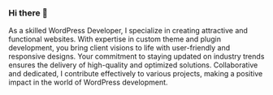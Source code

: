### Hi there 👋
As a skilled WordPress Developer, I specialize in creating attractive and functional websites. With expertise in custom theme and plugin development, you bring client visions to life with user-friendly and responsive designs. Your commitment to staying updated on industry trends ensures the delivery of high-quality and optimized solutions. Collaborative and dedicated, I contribute effectively to various projects, making a positive impact in the world of WordPress development.
<!--
| Rank | Languages           |
|-----:|---------------------|
|     1| Wordpress           |
|     2| jQuery              |
|     3| HTML5               |
|     4| Css3                |
|     5| Google Animated Ads |


**rashidiqbal88/rashidiqbal88** is a ✨ _special_ ✨ repository because its `README.md` (this file) appears on your GitHub profile.

Here are some ideas to get you started:

- 🔭 I’m currently working on ...
- 🌱 I’m currently learning ...
- 👯 I’m looking to collaborate on ...
- 🤔 I’m looking for help with ...
- 💬 Ask me about ...
- 📫 How to reach me: ...
- 😄 Pronouns: ...
- ⚡ Fun fact: ...
-->
